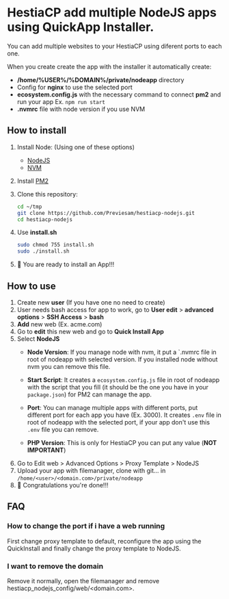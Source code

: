 # HestiaCP add multiple NodeJS apps using QuickApp Installer.

You can add multiple websites to your HestiaCP using diferent ports to each one.

When you create create the app with the installer it automatically create:
* **/home/%USER%/%DOMAIN%/private/nodeapp** directory
* Config for **nginx** to use the selected port
* **ecosystem.config.js** with the necessary command to connect **pm2** and run your app Ex. `npm run start`
* **.nvmrc** file with node version if you use NVM

## How to install

1. Install Node: (Using one of these options)
   *  [NodeJS](https://github.com/nodesource/distributions)
   *  [NVM](https://github.com/nvm-sh/nvm#installing-and-updating)
2. Install [PM2](https://pm2.keymetrics.io/)
3. Clone this repository:
	```bash
	cd ~/tmp
	git clone https://github.com/Previesam/hestiacp-nodejs.git
	cd hestiacp-nodejs
	```

4. Use **install.sh**
	```bash
	sudo chmod 755 install.sh
	sudo ./install.sh
	```

5. 🚀 You are ready to install an App!!!

## How to use

1. Create new **user** (If you have one no need to create)
2. User needs bash access for app to work, go to **User edit** > **advanced options** > **SSH Access** > **bash**
3. **Add** new web (Ex. acme.com)
4. Go to **edit** this new web and go to **Quick Install App**
5. Select **NodeJS**
   * **Node Version**: If you manage node with nvm, it put a `.nvmrc file in root of nodeapp with selected version. If you installed node without nvm you can remove this file.

   * **Start Script**: It creates a `ecosystem.config.js` file in root of nodeapp with the script that you fill (it should be the one you have in your `package.json`) for PM2 can manage the app.

   * **Port**: You can manage multiple apps with different ports, put different port for each app you have (Ex. 3000).
   It creates `.env` file in root of nodeapp with the selected port, if your app don't use this `.env` file you can remove.

   * **PHP Version**: This is only for HestiaCP you can put any value (**NOT IMPORTANT**)
6. Go to Edit web > Advanced Options > Proxy Template > NodeJS
7. Upload your app with filemanager, clone with git... in `/home/<user>/<domain.com>/private/nodeapp`
8. 🎉 Congratulations you're done!!!

## FAQ

### How to change the port if i have a web running

First change proxy template to default, reconfigure the app using the QuickInstall and finally change the proxy template to NodeJS.

### I want to remove the domain

Remove it normally, open the filemanager and remove hestiacp_nodejs_config/web/<domain.com>.
